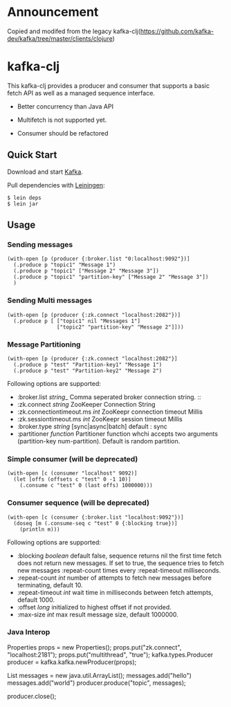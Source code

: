 # Announcement
Copied and modifed from the legacy kafka-clj(https://github.com/kafka-dev/kafka/tree/master/clients/clojure)

# kafka-clj
This kafka-clj provides a producer and consumer that supports a basic fetch API as well as a managed sequence interface. 
* Better concurrency than Java API

* Multifetch is not supported yet.
* Consumer should be refactored

## Quick Start

Download and start [Kafka](http://sna-projects.com/kafka/quickstart.php). 

Pull dependencies with [Leiningen](https://github.com/technomancy/leiningen):

    $ lein deps
    $ lein jar 

## Usage

### Sending messages

    (with-open [p (producer {:broker.list "0:localhost:9092"})]
      (.produce p "topic1" "Message 1")
      (.produce p "topic1" ["Message 2" "Message 3"])
      (.produce p "topic1" "partition-key" ["Message 2" "Message 3"])
      )

### Sending Multi messages

    (with-open [p (producer {:zk.connect "localhost:2082"})]
      (.produce p [ ["topic1" nil "Messages 1"] 
                    ["topic2" "partition-key" "Message 2"]]))

### Message Partitioning
    (with-open [p (producer {:zk.connect "localhost:2082"}]
      (.produce p "test" "Partition-key1" "Message 1")
      (.produce p "test" "Partition-key2" "Message 2")

Following options are supported:
* :broker.list _string__ Comma seperated broker connection string. <broker-id>:<broker-host>:<broker-port>
* :zk.connect _string_ ZooKeeper Connection String
* :zk.connectiontimeout.ms _int_ ZooKeepr connection timeout Millis
* :zk.sessiontimeout.ms _int_ ZooKeepr session timeout Millis
* :broker.type _string_ [sync|async|batch] default : sync
* :partitioner _function_ Partitioner function whchi accepts two arguments (partition-key num-partition). Default is random partition.

### Simple consumer (will be deprecated)

    (with-open [c (consumer "localhost" 9092)]
      (let [offs (offsets c "test" 0 -1 10)]
        (.consume c "test" 0 (last offs) 1000000)))

### Consumer sequence (will be deprecated)

    (with-open [c (consumer {:broker.list "localhost:9092"})]
      (doseq [m (.consume-seq c "test" 0 {:blocking true})]
        (println m)))

Following options are supported:

* :blocking _boolean_ default false, sequence returns nil the first time fetch does not return new messages. If set to true, the sequence tries to fetch new messages :repeat-count times every :repeat-timeout milliseconds. 
* :repeat-count _int_ number of attempts to fetch new messages before terminating, default 10.
* :repeat-timeout _int_ wait time in milliseconds between fetch attempts, default 1000.
* :offset   _long_ initialized to highest offset if not provided.
* :max-size _int_  max result message size, default 1000000.

### Java Interop

   Properties props = new Properties();
   props.put("zk.connect", "localhost:2181");
   props.put("multithread", "true");
   kafka.types.Producer producer = kafka.kafka.newProducer(props);

   List<String> messages = new java.util.ArrayList<String>();
   messages.add("hello")
   messages.add("world")
   producer.produce("topic", messages);
           
   producer.close();
           
